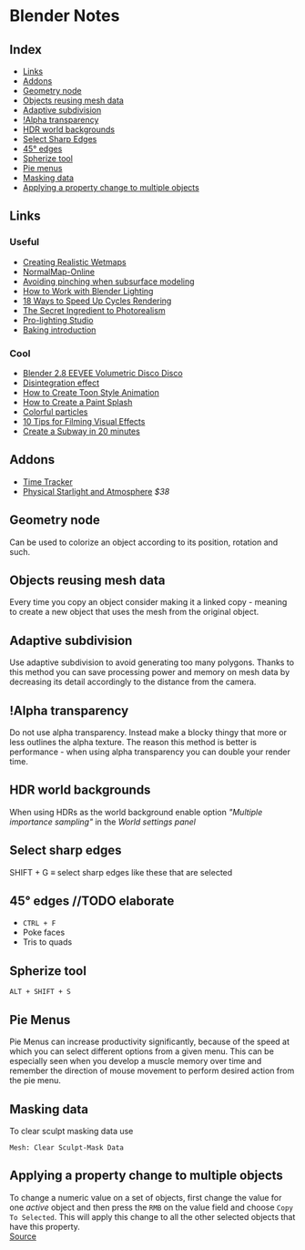 # Blender Notes

## Index

  - [Links](#links)
  - [Addons](#addons)
  - [Geometry node](#geometry-node)
  - [Objects reusing mesh data](#objects-reusing-mesh-data)
  - [Adaptive subdivision](#adaptive-subdivision)
  - [!Alpha transparency](#alpha-transparency)
  - [HDR world backgrounds](#hdr-world-backgrounds)
  - [Select Sharp Edges](#select-sharp-edges)
  - [45° edges](#45%c2%b0-edges-todo-elaborate)
  - [Spherize tool](#spherize-tool)
  - [Pie menus](#pie-menus)
  - [Masking data](#masking-data)
  - [Applying a property change to multiple objects](#applying-a-property-change-to-multiple-objects)

## Links

### Useful
  - [Creating Realistic Wetmaps](https://youtu.be/f3yzwql_2nw)
  - [NormalMap-Online](http://cpetry.github.io/NormalMap-Online/)
  - [Avoiding pinching when subsurface modeling](https://youtu.be/3rlMzsBWtPY)
  - [How to Work with Blender Lighting](http://www.blenderguru.com/tutorials/make-atmospheric-lighting-blender/#.VIN68vl5N8F)
  - [18 Ways to Speed Up Cycles Rendering](https://youtu.be/8gSyEpt4-60)
  - [The Secret Ingredient to Photorealism](https://youtu.be/m9AT7H4GGrA)
  - [Pro-lighting Studio](https://youtu.be/QVb3261tywQ)
  - [Baking introduction](https://youtu.be/sB09T--_ZvU)

### Cool

  - [Blender 2.8 EEVEE Volumetric Disco Disco](https://youtu.be/mRKUou0zLoA)
  - [Disintegration effect](https://youtu.be/YzKR8QtcozM)
  - [How to Create Toon Style Animation](https://youtu.be/ZiqrCRqyLzE)
  - [How to Create a Paint Splash](https://youtu.be/I0Tz1U6A5vI)
  - [Colorful particles](http://3.bp.blogspot.com/-Gy_rDI34zBw/UN_1NZmoQfI/AAAAAAAAiEI/cYEmEreB-W0/s1600/particleInfo_010.png)
  - [10 Tips for Filming Visual Effects](https://youtu.be/xF0SypG7q8c)
  - [Create a Subway in 20 minutes](https://youtu.be/nb6rSMAooDs)

## Addons

- [Time Tracker](https://github.com/uhlik/bpy#time-tracker-for-blender-280)
- [Physical Starlight and Atmosphere](https://youtu.be/Rbx9DlyddF8) *$38*

## Geometry node

Can be used to colorize an object according to its position, rotation and such.

## Objects reusing mesh data

Every time you copy an object consider making it a linked copy - meaning to create a new object that uses the mesh from the original object.

## Adaptive subdivision

Use adaptive subdivision to avoid generating too many polygons. Thanks to this method you can save processing power and memory on mesh data by decreasing its detail accordingly to the distance from the camera.

## !Alpha transparency

Do not use alpha transparency. Instead make a blocky thingy that more or less outlines the alpha texture. The reason this method is better is performance - when using alpha transparency you can double your render time.

## HDR world backgrounds
<!-- spellchecker: disable-next-line -->
When using HDRs as the world background enable option *"Multiple importance sampling"* in the *World settings panel*

## Select sharp edges

SHIFT + G $\equiv$ select sharp edges like these that are selected

## 45° edges //TODO elaborate

- `CTRL + F`
- Poke faces
- Tris to quads

## Spherize tool

`ALT + SHIFT + S`

## Pie Menus

Pie Menus can increase productivity significantly, because of the speed at which you can select different options from a given menu. This can be especially seen when you develop a muscle memory over time and remember the direction of mouse movement to perform desired action from the pie menu.

## Masking data

To clear sculpt masking data use
```blender
Mesh: Clear Sculpt-Mask Data
```

## Applying a property change to multiple objects

To change a numeric value on a set of objects, first change the value for one *active* object and then press the `RMB` on the value field and choose `Copy To Selected`. This will apply this change to all the other selected objects that have this property.\
[Source](https://blender.stackexchange.com/questions/6015/applying-numeric-input-attribute-changes-on-multiple-objects-at-the-same-time)

